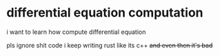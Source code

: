 # differential equation computation

i want to learn how compute differential equation

pls ignore shit code i keep writing rust like its c++ ~~and even then it's bad~~
